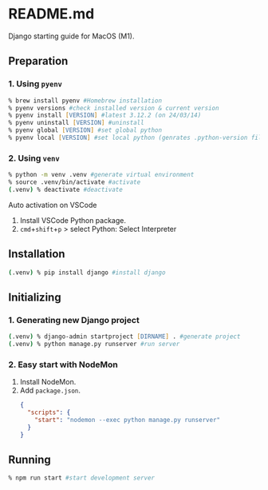 # README.md
Django starting guide for MacOS (M1).

## Preparation
### 1. Using `pyenv`
```zsh
% brew install pyenv #Homebrew installation
% pyenv versions #check installed version & current version
% pyenv install [VERSION] #latest 3.12.2 (on 24/03/14)
% pyenv uninstall [VERSION] #uninstall
% pyenv global [VERSION] #set global python
% pyenv local [VERSION] #set local python (genrates .python-version file)
```
### 2. Using `venv`
```zsh
% python -m venv .venv #generate virtual environment
% source .venv/bin/activate #activate
(.venv) % deactivate #deactivate
```
Auto activation on VSCode
  1. Install VSCode Python package.
  1. `cmd`+`shift`+`p` > select Python: Select Interpreter

## Installation
```zsh
(.venv) % pip install django #install django
```

## Initializing
### 1. Generating new Django project
```zsh
(.venv) % django-admin startproject [DIRNAME] . #generate project
(.venv) % python manage.py runserver #run server
```
### 2. Easy start with NodeMon
1. Install NodeMon.
1. Add `package.json`.
    ```json
    {
      "scripts": {
        "start": "nodemon --exec python manage.py runserver"
      }
    }
    ```

## Running
```zsh
% npm run start #start development server
```
